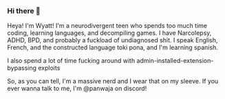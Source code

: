 ### Hi there 👋
Heya! I'm Wyatt! I'm a neurodivergent teen who spends too much time coding, learning languages, and decompiling games. I have Narcolepsy, ADHD, BPD, and probably a fuckload of undiagnosed shit. I speak English, French, and the constructed language toki pona, and I'm learning spanish.

I also spend a lot of time fucking around with admin-installed-extension-bypassing exploits 

So, as you can tell, I'm a massive nerd and I wear that on my sleeve. If you ever wanna talk to me, I'm @panwaja on discord!
